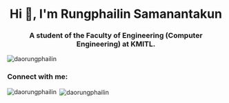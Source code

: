 <h1 align="center">Hi 👋, I'm Rungphailin Samanantakun</h1>
<h3 align="center">A student of the Faculty of Engineering (Computer Engineering) at KMITL.</h3>

<p align="left"> <img src="https://komarev.com/ghpvc/?username=daorungphailin&label=Profile%20views&color=0e75b6&style=flat" alt="daorungphailin" /> </p>

<h3 align="left">Connect with me:</h3>
<p align="left">
</p>

<p><img align="left" src="https://github-readme-stats.vercel.app/api/top-langs?username=daorungphailin&show_icons=true&locale=en&layout=compact&theme=radical" alt="daorungphailin" /></p>

<p>&nbsp;<img align="center" src="https://github-readme-stats.vercel.app/api?username=daorungphailin&show_icons=true&locale=en" alt="daorungphailin" /></p>
